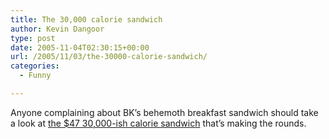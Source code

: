 ```yaml
---
title: The 30,000 calorie sandwich
author: Kevin Dangoor
type: post
date: 2005-11-04T02:30:15+00:00
url: /2005/11/03/the-30000-calorie-sandwich/
categories:
  - Funny

---
```

Anyone complaining about BK&#8217;s behemoth breakfast sandwich should take a look at [the $47 30,000-ish calorie sandwich][1] that&#8217;s making the rounds.

 [1]: http://www.spartantailgate.com/forums/showthread.php?t=127131